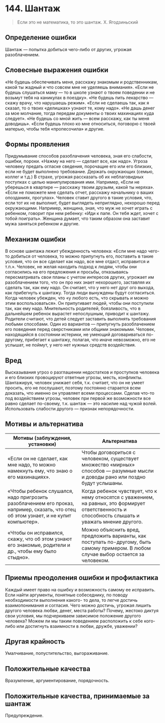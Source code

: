 # 144. Шантаж

>Если это не математика, то это шантаж.
X. Ягодзиньский

## Определение ошибки
Шантаж — попытка добиться чего-либо от других, угрожая разоблачением.

## Словесные выражения ошибки
«Не будешь обеспечивать меня, расскажу знакомым и родственникам, какой ты жадный и что совсем мне не уделяешь внимания».
«Если не будешь слушаться маму — то в школе узнают о твоем поведении и не возьмут тебя на каникулах в поездку».
«Не будешь пить лекарство — скажу врачу, что нарушаешь режим».
«Если не сделаешь так, как я сказал, то о твоих «делишках» узнают те, кому надо».
«Не дашь денег за мое молчание, тогда передам документы о твоих махинациях куда следует».
«Не будешь со мной жить — всем расскажу, как ты меня доводишь».
«Если будешь плохо ко мне относиться, поговорю с твоей матерью, чтобы тебя «пропесочила» и другие.

## Формы проявления
Придумывание способов разоблачения человека, зная его слабости, ошибки, пороки. «Нажму на него — сделает все, как надо».
Угроза человеку предать огласке сведения, порочащие его или его близких, если не будет выполнено требование.
Держать окружающих (семью, коллег и т.д.) В страхе, угрожая рассказать об их неблаговидных поступках с целью манипулирования ими. Например, «Если не уберешься в квартире — расскажу твоим друзьям, какой ты неряха». «Если не поможете мне сделать отчет, расскажу начальнику о ваших опозданиях, прогулах».
Человек ставит другого в такие условия, что, если тот их не выполнит, будет выглядеть неприглядно, нехорошо перед окружающими. Например, женщина, зная, что муж не хочет играть с ребенком, говорит при нем ребенку: «Иди к папе. Он тебя ждет, хочет с тобой поиграть». Женщина думает, что таким образом она заставит мужа заняться ребенком и другие.

## Механизм ошибки
В основе шантажа лежит убежденность человека: «Если мне надо чего-то добиться от человека, то можно припугнуть его, поставить в такие условия, что он все сделает как надо, все мне отдаст, исправится и т.п.».
Человек, не желая находить подход к людям, чтобы они согласились на его предложения и просьбы, отказываясь пересматривать свои планы с учетом интересов других, угрожает им разоблачением того, что он про них знает нехорошего, заставляя их сделать так, как ему надо. Он считает, что у него нет друг ого выхода, как прибегнуть к шантажу. Тогда люди вынуждены будут согласиться.
Когда человек убежден, что «у любого есть, что скрывать и можно этим воспользоваться». Он припугивает людей, чтобы они поступили так, как ему надо.
Мнительность родителей, боязливость, что в дальнейшем ребенок вырастет непослушным, приводит к шантажу. Родители считают, что детей следует заставить выполнять требования любыми способами. Один из вариантов — припугнуть разоблачением его поведения перед сверстниками или общими знакомыми.
Человек, находящийся в состоянии истерики, не умеющий договариваться по-другому, прибегает к шантажу, полагая, что иначе невозможно, его не услышат, не поймут, у него нет нужных средств воздействия.

## Вред
Высказывания угроз о разглашении недостатков и проступков человека и его близких провоцируют ответные угрозы, месть, конфликты.
Шантажируя, человек унижает себя, т.к. считает, что он не умеет просить, его не послушают, поэтому постоянно старается всем доказать, что именно он управляет всеми процессами.
Сделав что-то под воздействием угрозы, человек при первой же возможности все равно сделает по-своему, т.к. шантаж — это насилие над чужой волей. Использовать слабости другого — признак непорядочности.

## Мотивы и альтернатива
Мотивы (заблуждения, установки) | Альтернатива
---|---
«Если он не сделает, как мне надо, то можно намекнуть ему, что знаю о его махинациях».	| Чтобы договориться с человеком, существует множество «мирных» способов — разумные мысли и доводы рано или поздно будут услышаны.
«Чтобы ребенок слушался, надо пригрозить разоблачением его проказ, например, сказать, что отец об этом узнает, и не купит компьютер».	| Когда ребенок чувствует, что к нему относятся с уважением, на равных, это формирует ответственность и способность слышать и уважать мнение другого.
«Чтобы он исправился, скажу, что об этом узнают его знакомые, родители и др., чтобы ему было стыдно».	| Можно объяснить вред, предложить варианты, как поступать по-другому, быть самому примером. В любом случае выбор остается за человеком.

## Приемы преодоления ошибки и профилактика
Каждый имеет право на ошибку и возможность самому ее исправить.
Если найти аргументы, понятные собеседнику, по поводу необходимости выполнения какого- то дела, то легче достичь взаимопонимания и согласия.
Чего можно достичь, угрожая лишить другого человека любви, денег, места работы? Почему, жестоко диктуя свои условия, мы подчеркиваем зависимое положение другого человека? Можем ли мы таким поведением расположить к себе кого-либо или достигнуть взаимности в любви, дружбе, уважении?

## Другая крайность 
Умалчивание, попустительство, выгораживание.

## Положительные качества 
Вразумление, аргументирование, порядочность.

## Положительные качества, принимаемые за шантаж
Предупреждение. 
